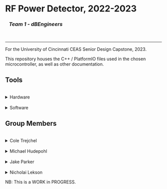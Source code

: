 <h1> RF Power Detector, 2022-2023 </h1>
<h3> &ensp; <i>Team 1 - dBEngineers</i> </h3>
<br>

- - - -

For the University of Cincinnati CEAS Senior Design Capstone, 2023.

This repository houses the C++ / PlatformIO files used in the chosen microcontroller, as well as other documentation.

## Tools
<br>
<details>
<summary>Hardware</summary>
<ul>
	<li>
		Teensy 4.1
		<ul>
			<li>8MB PSRAM addon</li>
			<li>16MB NOR Flash (Planned)</li>
		</ul>
	</li>
	<li> AD8364A - Power Analyzer IC</li>
	<li> MCP33151 - 14-bit ADC</li>
	<li> SN74AXC4T774PWR - Voltage Translator</li>
</ul>
</details>

<br>
<details>
<summary>Software</summary>
<ul>
	<li>Visual Studio Code</li>
	<li>PlatformIO</li>
</ul>
</details>

## Group Members
<br>
<details>
<summary>Cole Trejchel</summary>
<ul>
	<li>
		Electrical Engineering Major </li>
		<li>Skills</li>
		<ul>
			<li>CAD</li>
			<li>Revit</li>
			<li>Basic Circuit Design</li>
		</ul>
	</li>
</ul>
</details>
<br>
<details>
<summary>Michael Hudepohl</summary>
<ul>
	<li>
		Electrical Engineering Major </li>
		<li>Skills</li>
		<ul>
			<li>Soldering</li>
			<li>RF Design</li>
			<li>Antenna Design</li>
		</ul>
	</li>
</ul>
</details>
<br>
<details>
<summary>Jake Parker</summary>
<ul>
	<li>
		Electrical Engineering Major </li>
		<li>Skills</li>
		<ul>
			<li>Soldering</li>
			<li>RF Design</li>
			<li>Altium Designer</li>
		</ul>
	</li>
</ul>
</details>
<br>
<details>
<summary>Nicholai Lekson</summary>
<ul>
	<li>
		Electrical Engineering Major </li>
		<li>Skills</li>
		<ul>
			<li>Embedded Development</li>
			<li>PCB Design</li>
			<li>System Design</li>
		</ul>
	</li>
</ul>
</details>

NB: This is a WORK in PROGRESS.
